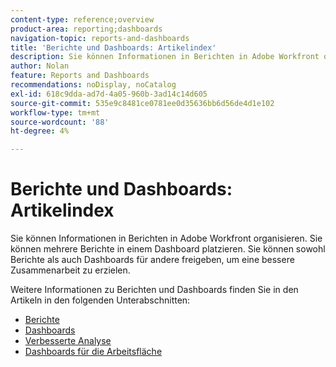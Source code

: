 ```yaml
---
content-type: reference;overview
product-area: reporting;dashboards
navigation-topic: reports-and-dashboards
title: 'Berichte und Dashboards: Artikelindex'
description: Sie können Informationen in Berichten in Adobe Workfront organisieren. Sie können mehrere Berichte in einem Dashboard platzieren. Sie können sowohl Berichte als auch Dashboards für andere freigeben, um eine bessere Zusammenarbeit zu erzielen.
author: Nolan
feature: Reports and Dashboards
recommendations: noDisplay, noCatalog
exl-id: 618c9dda-ad7d-4a05-960b-3ad14c14d605
source-git-commit: 535e9c8481ce0781ee0d35636bb6d56de4d1e102
workflow-type: tm+mt
source-wordcount: '88'
ht-degree: 4%

---
```



# Berichte und Dashboards: Artikelindex

<!--Audited: 01/2024-->

Sie können Informationen in Berichten in Adobe Workfront organisieren. Sie können mehrere Berichte in einem Dashboard platzieren. Sie können sowohl Berichte als auch Dashboards für andere freigeben, um eine bessere Zusammenarbeit zu erzielen.

Weitere Informationen zu Berichten und Dashboards finden Sie in den Artikeln in den folgenden Unterabschnitten:

* [Berichte](../reports-and-dashboards/reports/reports-overview.md)
* [Dashboards](../reports-and-dashboards/dashboards/dashboards-overview.md)
* [Verbesserte Analyse](../enhanced-analytics/enhanced-analytics.md)
* [Dashboards für die Arbeitsfläche](../reports-and-dashboards/canvas-dashboards/canvas-dashboards-overview.md)
